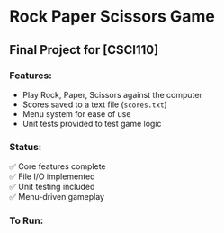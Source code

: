 # Rock Paper Scissors Game

## Final Project for [CSCI110]

### Features:
- Play Rock, Paper, Scissors against the computer
- Scores saved to a text file (`scores.txt`)
- Menu system for ease of use
- Unit tests provided to test game logic

### Status:
✅ Core features complete  
✅ File I/O implemented  
✅ Unit testing included  
✅ Menu-driven gameplay  

### To Run:
